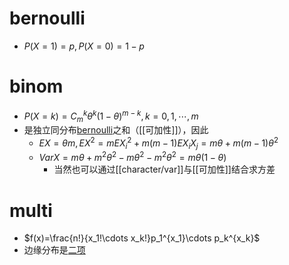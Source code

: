 # bernoulli
- $P(X=1)=p, P(X=0)=1-p$
# binom
- $P(X=k)=C_m^k \theta^k(1-\theta)^{m-k},k=0,1,\cdots,m$
- 是独立同分布[bernoulli](#bernoulli)之和（[[可加性]]），因此
    - $EX=\theta m,EX^2=mEX_i^2+m(m-1)EX_iX_j=m\theta+m(m-1)\theta^2$
    - $VarX=m\theta+m^2\theta^2-m\theta^2-m^2\theta^2=m\theta(1-\theta)$
        - 当然也可以通过[[character/var]]与[[可加性]]结合求方差
# multi
- $f(x)=\frac{n!}{x_1!\cdots x_k!}p_1^{x_1}\cdots p_k^{x_k}$
- 边缘分布是[二项](#binom)